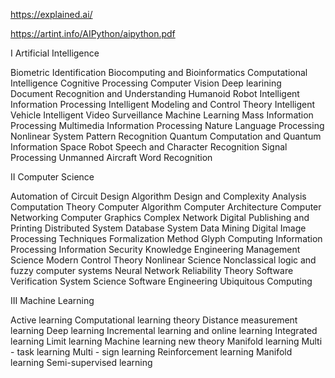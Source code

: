 https://explained.ai/


https://artint.info/AIPython/aipython.pdf



I Artificial Intelligence 

Biometric Identification 
Biocomputing and Bioinformatics 
Computational Intelligence 
Cognitive Processing 
Computer Vision 
Deep learining 
Document Recognition and Understanding 
Humanoid Robot 
Intelligent Information Processing 
Intelligent Modeling and Control Theory 
Intelligent Vehicle 
Intelligent Video Surveillance 
Machine Learning 
Mass Information Processing 
Multimedia Information Processing 
Nature Language Processing 
Nonlinear System 
Pattern Recognition 
Quantum Computation and Quantum Information 
Space Robot 
Speech and Character Recognition 
Signal Processing 
Unmanned Aircraft 
Word Recognition 

II Computer Science 

Automation of Circuit Design 
Algorithm Design and Complexity Analysis 
Computation Theory 
Computer Algorithm 
Computer Architecture 
Computer Networking 
Computer Graphics 
Complex Network 
Digital Publishing and Printing 
Distributed System 
Database System 
Data Mining 
Digital Image Processing Techniques 
Formalization Method 
Glyph Computing 
Information Processing 
Information Security 
Knowledge Engineering 
Management Science 
Modern Control Theory 
Nonlinear Science 
Nonclassical logic and fuzzy computer systems 
Neural Network 
Reliability Theory 
Software Verification 
System Science 
Software Engineering 
Ubiquitous Computing 

III Machine Learning 

Active learning 
Computational learning theory 
Distance measurement learning 
Deep learning 
Incremental learning and online learning 
Integrated learning 
Limit learning 
Machine learning new theory 
Manifold learning 
Multi - task learning 
Multi - sign learning 
Reinforcement learning 
Manifold learning 
Semi-supervised learning 
